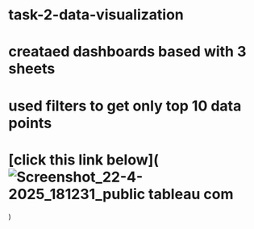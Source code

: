 # task-2-data-visualization
# creataed dashboards based with 3 sheets 
# used filters to get only top 10 data points 
# [click this link below](![Screenshot_22-4-2025_181231_public tableau com](https://github.com/user-attachments/assets/cc08e7ec-7f5f-40a3-8c69-434caaef2955)
)
